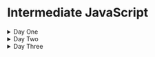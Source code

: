 # Intermediate JavaScript

<details>
  <summary>Day One</summary>

## JavaScript History

<details>
<summary>Beginnings</summary>

> Created by engineers at NetScape, a popular browser when the web was at its infancy, in order to make pages dynamic. 

> First approach was to embed either Java or Scheme in web sites.

> Decided to make their own language. Early versions were called LiveScript.

> The name "JavaScript' was likely a way to capitalize on the popularity of Java at the time.

> Early years were volatile, as the "browser wars" were happening.

> Eventually, the European Computer Manufacturers Association (ECMA) finalized a standard spec for web scripting languages - ECMAScript

> By 2009, ECMAScript5 was the clear winner
</details>

<details>
<summary>The rise of front-end frameworks</summary>

> In the 2010s, we started to view the browser as a first-class code execution environment.

> JavaScript frameworks to make this easier came on the scene
> - EmberJS
> - Backbone.js
> - AngularJS
> - ReactJS
> - Vue.js

- Moving from the browser to the server with Node.js
> In 2009, Node.js was release
> - Server-side runtime that permits execution of JavaScript outside of the browser's execution environment
</details>

<details>
  <summary>JS Up to 2015</summary>

> The language evolved slowly until 2015, even as it became VERY popular

> Developers asked for language features to make dev work easier and more in line with popular OOP/server-side languages
</details>

<details>
  <summary>JS After 2015</summary>

> The base spec, ECMAScript, had a _major_ upgrade in 2015
> ECMAScript brought important changes, but they used the underlying JavaScript functionality - so backwards compatibility was preserved to a great extent. Some important additions:
> - Classes
> - Execution context (```.this``` keyword)
> - Reusable code modules
> - Iterators
> - Simpler syntax to declare functions
> - Simpler syntax for async functions
> - Reflection
> - and lots more. Full spec is [here](https://262.ecma-international.org/6.0/)

- Every year since, a new spec has been released, with new features
</details>

## JavaScript/DOM fundamentals review

<details>
  <summary>Primitives</summary>

> Data that is _not_ an Object and has _no methods_. They are _immutable_.

> Full list:
> - string
> - number
> - bigint
> - boolean
> - undefined
> - symbol
> - null
</details>

<details>
  <summary>Objects</summary>

> Data that is a _collection of properties_.

> Using _object literal syntax_, you can initialize a limited set of properties.
>> Example:

```javascript
var student = {
    first_name: 'Jane',
    last_name: 'Doe'
}
```
> Properties can be added or removed after the Object has been initialized.
</details>

<details>
  <summary>Functions</summary>

> Functions are actually _objects_.

> They may or may not have _parameters_.

> They may or may not have a _return_ Object.

> There are two ways to create a function - as a _declaration_ and as an _expression_.
>> Declared functions are called directly

>> Function expressions can be passed to other functions as a parameter

> Example of a function _declaration_:
```javascript
function square(number) {
  return number * number;
}
```

> Example of an anonymous function _expression_
```javascript
var square = function(number) { return number * number }
```

> Example of a named function expression:
```javascript
var square = function sqr (number) { return number * number }
console.log(square(2)); // returns 4
```
</details>

## Tech Setup
<details>
  <summary>VS Code</summary>

> Download [VS Code](https://code.visualstudio.com/download) and install

> Open the provided folder called ```course_materials```

> NOTE: This gives you access to the course materials, including this Markdown file (```outline.md```). You can open it and preview the markdown by right-clicking on the tab and selecting ```Open Preview```

> NOTE: Set auto-save ON (```File/Auto Save```)
</details>

<details>
  <summary>Code Runner</summary>

> Add the ```Code Runner``` extension

> Test the extension by opening the ```foo.js``` file and running this code (use ```CTRL-ALT-N```)
>> Look for the console output in the bottom window in VS Code
</details>

<details>
  <summary>Live Server</summary>

> Add the ```Live Server``` extension

> Test the extension by opening the ```index.html``` file and running the page on Live Server (right-click the file and select ```Open With Live Server```)
>> Look for the page to open in your default browser
</details>

## LAB: Getting Familiar with Code Runner and Live Server

<details>
  <summary>"square" functions</summary>

> Using Code Runner, create and use all three variations of the "square" function from earlier:
> - Function declaration
> - Anonymous function expression
> - Named function expression

> NOTE: Place this code in the ```lab.square.js``` file
</details>

<details>
  <summary>"power" functions</summary>

> Using Code Runner, create and use a function that calculates powers. 
>> The function will take in two integers ("number" and "exponent"). It will return the power expression of the two integers.
>> For example, a call of ```power(10,3)``` will return 1000, as 10 the the third power is 1000

> Create three variations of this "power" function as earlier:
> - Function declaration
> - Anonymous function expression
> - Named function expression

> NOTE: Place this code in the ```lab.power.js``` file
</details>

<details>
  <summary>Putting script in a web page</summary>

> Reference your ```lab.power.js``` file in ```index.html```
>> Verify this works by viewing the Developer Tools console for expected output
</details>

<details>
  <summary>Extra credit</summary>

> Write a function to perform the following:
>> Given an array of integers, determine which integer occurs the most times in the array

> [HINT](https://www.geeksforgeeks.org/frequent-element-array/) (Don't look unless you really have to)
</details>

## Transitioning to modern JS

<details>
  <summary>let and const</summary>

> A new way to do variables: ```let``` and ```const``` keywords

> Mutability is the key here

> Variables made with the ```let``` keyword are mutable

> Those made with the ```const``` keyword are not
</details>

<details>
  <summary>use strict</summary>

> This lets you _opt in_ to a restricted variant of JS

- Eliminates some JavaScript silent errors by changing them to throw errors.
- Fixes mistakes that make it difficult for JavaScript engines to perform optimizations: strict mode code can sometimes be made to run faster than identical code that's not strict mode.
- Prohibits some syntax likely to be defined in future versions of ECMAScript.

> Example: prevents you from using undeclared variables

> Enforces better code
</details>

<details>
  <summary>Arrow functions</summary>

> A compact alternative to declare functions

> Example:

```javascript
// traditional approach:
myFunction = function(param) {
    console.log(param);
}

myFunction("foo");

// arrow function

myFunction = (param) => {
  console.log(param);
}

myFunction("foobar");
```

> How to convert from traditional to arrow function:
>> Remove the ```function``` keyword

>> Place an arrow (```=>```) after the parentheses

> This can be done with anonymous functions as well:

```javascript
// Traditional Anonymous Function
let foo =  function (a) {
    console.log(a + 100);
}

foo(5);

// Arrow function
let bar = (a) => {
    console.log(a + 100);
}

bar(10);
```
</details>

<details>
  <summary>Execution context (this)</summary>

> The keyword ```this``` is used to work with _context_ - that is, it refers to the object upon which a function is invoked

> That means the ```this``` keyword can only be used in a function, or globally

> Simple example of use in a function:

```javascript
const test = {
  prop: 42,
  func: function() {
    return this.prop;
  },
};

console.log(test.func());
// expected output: 42
```
> Here, the ```func``` function is invoked on the ```test``` object, so we can use the ```this``` keyword to refer to the ```test``` object

> Simple example of use at the global level:

```javascript
// this code needs to run in a browser
// recall that in a browser, the window object is the global object
console.log(this === window);

var a = 15;
console.log(this.a);
```

> The keywork ```this``` means different things depending on where it is used. Let's explore some of the more common uses:

> Example: Global property

```javascript
window.music = "classical";

console.log(this.music); //"classical" (global)
```

> Note that it's not good practice to execute at the global context; this just illustrates how ```this``` refers to the window (global) object

> Example: Add a function

```javascript
window.music = 'classical';

var foo = function (){
    var music = 'blues';

    return this.music;
};

console.log(this.music); //'classical' (global)

console.log(foo()); //'classical' (global)
```

> Here, you might expect ```this.music``` to output "blues". Why doesn't it?

> In the function ```foo```, ```music``` is a variable - and ```this``` refers only to _objects_, not variables. So here, ```this``` in ```return this.music``` refers to the _object_ to which the function ```foo``` belongs - the ```window``` object

> Example with nested function:

```javascript
window.music = 'classical';

var foo = function (){
    var music = 'blues';
    return this.music;
},
bar = {
    music : 'jazz',
    getMusic : function(){
        return this.music;
    }
};

console.log(this.music); //'classical' (global)

console.log(foo()); //'classical' (global)

console.log(bar.getMusic()); //'jazz' (property of object: bar)
```

> Why does ```bar.getMusic()``` output "jazz"?

> The reason for that is that when a function is a _method_ of an object, the ```this``` keyword refers to the object upon which that function is invoked.

> Here, ```this``` refers to the _object_ upon which the ```getMusic``` function is called - the ```bar``` object

>Example with a constructor
```javascript
window.music = 'classical';

var foo = function (){
            var music = 'blues';

            return this.music;
      },
      bar = {
            music : 'jazz',
            getMusic : function(){
                        return this.music;
            }
      },
      Baz = function(){
            this.music = 'rock';

            this.getMusic = function(){
                        return this.music;
            };
      },
      bif = new Baz();

console.log(this.music); //'classical' (global)

console.log(foo()); //'classical' (global)

console.log(bar.getMusic()); // 'jazz' (property of object: bar)

console.log(bif.getMusic()); // 'rock' (property of instance object: bif)
```

> Why does ```bif.getMusic()``` output "rock"?

> What would the output be if we simply called ```Baz()```?

</details>

<details>
  <summary>Scope</summary>

> Understanding the difference between _scope_ and _context_ is important
>> _scope_ relates to the visibility of variables

>> _context_ (```this```) relates to object to which a function belongs

> It can help to review how scope worked pre-ES6:

> SCOPING IN JAVASCRIPT IS _LEXICAL_ NOT _BLOCK_ - meaning, a variable declared outside a function MAY BE ACCESSED INSIDE THAT FUNCTION

> The word lexical refers to the fact that lexical scoping uses the location where a variable is declared within the source code to determine where that variable is available

> Let's see how that works with the pre-ES6 ```var``` kayword:

> Consider this code:

```javascript
    var greeter = "hey hi";
    var times = 4;

    if (times > 3) {
        var greeter = "say Hello instead"; 
    }
    
    console.log(greeter) // "say Hello instead"
```

> On line 5, we've changed the value of the variable ```greeter``` - but what if we weren't aware that the code already had a variable named ```greeter```?

> Here comes ```let```

> The big difference: ```let``` is _block scoped_ - meaning anything inside curly brackets is only accessible inside those brackets (the "block")

Example:
```javascript
   let greeting = "say Hi";
   let times = 4;

   if (times > 3) {
        let hello = "say Hello instead";
        console.log(hello);// "say Hello instead"
    }
   console.log(hello) // hello is not defined
```
</details>

<details>
  <summary>Closures</summary>

> Closures are _very_ important for maintaining data privacy in you code

> A closure is the combination of a function bundled together (enclosed) with references to its surrounding state (the lexical environment)

> In other words, a closure gives you access to an outer function’s scope from an inner function

> In JavaScript, closures are created every time a function is created, at function creation time

> How do you use a closure? _Define a function inside another function and expose it_

> How do you expose a function? _Return it or pass it to another function_

> Let's look at an example, starting with another example of lexical scoping:

```javascript
function init() {
  var name = 'FooBar'; // name is a local variable created by init
  function displayName() { // displayName() is the inner function, a closure
    console.log(name); // use variable declared in the parent function
  }
  displayName();
}
init();
```

> Now look at this example, with a closure:

```javascript:
function makeFunc() {
  var name = 'FooBar';
  function displayName() {
    alert(name);
  }
  return displayName;
}

var myFunc = makeFunc();
myFunc();
```

</details>

### LAB: Convert old JS to ES6 syntax

<details>
  <summary>Convert a simple Todo app</summary>

You have a pre-ES6 JS "Todo" app. Here is your code:

<details>
  <summary>HTML</summary>

```html
<div id="myDIV" class="header">
  <h2>My To Do List</h2>
  <input type="text" id="myInput" placeholder="Title...">
  <span onclick="newElement()" class="addBtn">Add</span>
</div>

<ul id="myUL">
  <li>Hit the gym</li>
  <li class="checked">Pay bills</li>
  <li>Meet George</li>
  <li>Buy eggs</li>
  <li>Read a book</li>
  <li>Organize office</li>
</ul>
```
</details>

<details>
  <summary>CSS</summary>

```css
/* Include the padding and border in an element's total width and height */
* {
  box-sizing: border-box;
}

/* Remove margins and padding from the list */
ul {
  margin: 0;
  padding: 0;
}

/* Style the list items */
ul li {
  cursor: pointer;
  position: relative;
  padding: 12px 8px 12px 40px;
  background: #eee;
  font-size: 18px;
  transition: 0.2s;

  /* make the list items unselectable */
  -webkit-user-select: none;
  -moz-user-select: none;
  -ms-user-select: none;
  user-select: none;
}

/* Set all odd list items to a different color (zebra-stripes) */
ul li:nth-child(odd) {
  background: #f9f9f9;
}

/* Darker background-color on hover */
ul li:hover {
  background: #ddd;
}

/* When clicked on, add a background color and strike out text */
ul li.checked {
  background: #888;
  color: #fff;
  text-decoration: line-through;
}

/* Add a "checked" mark when clicked on */
ul li.checked::before {
  content: '';
  position: absolute;
  border-color: #fff;
  border-style: solid;
  border-width: 0 2px 2px 0;
  top: 10px;
  left: 16px;
  transform: rotate(45deg);
  height: 15px;
  width: 7px;
}

/* Style the close button */
.close {
  position: absolute;
  right: 0;
  top: 0;
  padding: 12px 16px 12px 16px;
}

.close:hover {
  background-color: #f44336;
  color: white;
}

/* Style the header */
.header {
  background-color: #f44336;
  padding: 30px 40px;
  color: white;
  text-align: center;
}

/* Clear floats after the header */
.header:after {
  content: "";
  display: table;
  clear: both;
}

/* Style the input */
input {
  margin: 0;
  border: none;
  border-radius: 0;
  width: 75%;
  padding: 10px;
  float: left;
  font-size: 16px;
}

/* Style the "Add" button */
.addBtn {
  padding: 10px;
  width: 25%;
  background: #d9d9d9;
  color: #555;
  float: left;
  text-align: center;
  font-size: 16px;
  cursor: pointer;
  transition: 0.3s;
  border-radius: 0;
}

.addBtn:hover {
  background-color: #bbb;
}
```

</details>

<details>
  <summary>JavaScript</summary>

```javascript
// Create a "close" button and append it to each list item
var myNodelist = document.getElementsByTagName("LI");
var i;
for (i = 0; i < myNodelist.length; i++) {
  var span = document.createElement("SPAN");
  var txt = document.createTextNode("\u00D7");
  span.className = "close";
  span.appendChild(txt);
  myNodelist[i].appendChild(span);
}

// Click on a close button to hide the current list item
var close = document.getElementsByClassName("close");
var i;
for (i = 0; i < close.length; i++) {
  close[i].onclick = function() {
    var div = this.parentElement;
    div.style.display = "none";
  }
}

// Add a "checked" symbol when clicking on a list item
var list = document.querySelector('ul');
list.addEventListener('click', function(ev) {
  if (ev.target.tagName === 'LI') {
    ev.target.classList.toggle('checked');
  }
}, false);

// Create a new list item when clicking on the "Add" button
function newElement() {
  var li = document.createElement("li");
  var inputValue = document.getElementById("myInput").value;
  var t = document.createTextNode(inputValue);
  li.appendChild(t);
  if (inputValue === '') {
    alert("You must write something!");
  } else {
    document.getElementById("myUL").appendChild(li);
  }
  document.getElementById("myInput").value = "";

  var span = document.createElement("SPAN");
  var txt = document.createTextNode("\u00D7");
  span.className = "close";
  span.appendChild(txt);
  li.appendChild(span);

  for (i = 0; i < close.length; i++) {
    close[i].onclick = function() {
      var div = this.parentElement;
      div.style.display = "none";
    }
  }
}
```

</details>

> YOUR TASK: 
- Get the app working. You will need to flesh out the HTML and connect the CSS and JS files
- Rewrite the JS to use ES6 syntax. Pay attention to the use of the ```let``` and ```const``` keywords, as well as arrow functions

> Create your app in a new folder in your project. Call the folder ```todo```

</details>

### LAB
- Execution context (this)
- YOUR TASK: Write a simple program to demonstrate use of the ```this``` keyword to a new JS learner
  - Be sure to provide comments that a new learner can use to follow what's happening in the code

### LAB
- Closures
- YOUR TASK: Write a simple program to demonstrate use of the ```this``` keyword to a new JS learner
 - Be sure to provide comments that a new learner can use to follow what's happening in the code

## Functional programming

<details>
  <summary>Higher-order functions</summary>

> Remember that functions are just another type of data in JS

> You can assign a function as the value of a variable

Example:

```javascript
let plusFive = (number) => {
  return number + 5;  
};
// f is assigned the value of plusFive
let f = plusFive;
 
plusFive(3); // 8
// Since f has a function value, it can be invoked. 
f(9); // 14
```

> Functions are different from other data types because they can be _invoked_

> We can also pass a function to another function as an arguement. When we do that, we need special names for the functions involved:

>> The function we are passing in is called a "callback" function

>> The function receiving the callback function is called the "higher-order" function. This is because, in relation to the callback function, the receiving function is "higher" the context of the execution environment

>> Another way of thinking of this is that higher-order functions are functions that perform operations on _other functions_

Example:

```javascript
const isEven = (n) => {
  return n % 2 == 0;
}
 
let printMsg = (evenFunc, num) => {
  const isNumEven = evenFunc(num);
  console.log(`The number ${num} is an even number: ${isNumEven}.`)
}
 
// Pass in isEven as the callback function
printMsg(isEven, 4); 
// Prints: The number 4 is an even number: True.
```


</details>

## LAB: Writing higher-order functions

<details>
  <summary>Using forEach()</summary>

> You have this function:

```javascript
const numbers = [1, 2, 3, 4, 5];

function addOne(array) {
  for (let i = 0; i < array.length; i++) {
    console.log(array[i] + 1);
  }
}

addOne(numbers);
```

> Look up the higher-order function ```forEach()``` and refactor the ```addOne``` function to make use of it
</details>

<details>
  <summary>Using filter()</summary>

1. Create a function which taked in two parameters: an array of integers, and an empty array. Put all even numbers from the first array into the second array. Your code should do this using a loop.
2. Refactor the function to use the higher-order function ```filter()```

</details>

<details>
  <summary>Creating your own higher-order functions

> Say you have this function:

```javascript
function calculate(numbers) {
  let sum = 0;
  for (const number of numbers) {
    sum = sum + number;
  }
  return sum;
}
calculate([1, 2, 4]); // => 7
```

> Your task is to make the ```calculate()``` function a higher-order function that will take in three parameters. 

> The first, ```operation```, will be a callback function that performs the desired math operation (sum and multiply are needed). 

> The second parameter will be the initial value you start your operation with. 

> The third will be an array of numbers that the operation will work with.

Example signature of the new ```calculate()``` method:

```javascript
function calculate(operation, initialValue, numbers) {
  // implmentation
}
```
</details>


## The DOM and Browser APIs

<details>
  <summary>setTimeout() and setInterval()</summary>

> Browsers now implement a "Web API" that your code can call on for operations outside the single thread of your application

>One of the functions available throught the Web API is ```setTimeout()```; another is ```setInterval()```

> ```setTimeout()``` makes the code wait a specified amount of time before executing a passed-in callback function

Example:

```javascript
function task() {
    console.log('setTimeout Demo!')
}

setTimeout(task, 3000);
```

Another, more complex example:

HTML:
```html
<p>JavaScript setTimeout Demo</p>
<button onclick="showAlert();">Show</button>
<button onclick="cancelAlert();">Cancel</button>
```

JS:
```javascript
var timeoutID;

function showAlert() {
    timeoutID = setTimeout(alert, 3000, 'setTimeout Demo!');
}

function clearAlert() {
    clearTimeout(timeoutID);
}
```

> ```setInterval()``` function in the Web API will perform a callback function repeatedly at a specified interval

Example:

```javascript
setInterval(function(){ alert("Hello"); }, 3000);
```

</details>

<details>
  <summary>LocalStorage</summary>

> While the browser environment is not suited to provide persistent storage for your application, there are ways to store data temporarily

> For years, we used cookies for this purpose, but they are not very versatile, and are not suited for large amounts of data

> One of these additional options is "Local Storage". It is a collection of key/value string pairs. 

> JS allows us to access Local Storage with another built-in Web API: the Web Storage API

> Local Storage is available on a "per-origin" basis - that is, all pages from a single origin can access the stored data

> While the Web Storage API actually provides two ojects for our use, we will be exploring only one: the ```window.localStorage``` object, which stores data with no expiration date
>> The other, ```window.sessionStorage```, only allows data storage for the length of a session

Setting and retrieving data from Local Storage is pretty simple:

```javascript
// Store
localStorage.setItem("lastname", "Gross");

// Retrieve
document.getElementById("result").innerHTML = localStorage.getItem("lastname");
```

There is an alternate get/set syntax, arguably cleaner:

```javascript
// Store
localStorage.lastname = "Smith";
// Retrieve
document.getElementById("result").innerHTML = localStorage.lastname;
```

> Using the data in Local Storage
>> Remember, the values in Local Storage are stored as _strings_ - if they represent other data types, you'll need to convert them for use

Example:

```javascript
if (localStorage.clickcount) {
  localStorage.clickcount = Number(localStorage.clickcount) + 1;
} else {
  localStorage.clickcount = 1;
}
document.getElementById("result").innerHTML = "You have clicked the button " +
localStorage.clickcount + " time(s).";
```

</details>

<details>
  <summary>Web Workers</summary>

> JavaScript is executed in a single thread in the browser. What do you do if you want to run a background process?

> Browsers implement another Web API, the Web Workers API, for this purpose

> Using a built-in ```Worker``` object, which can be instantiated, you can run JS in the background of your app

Example of a background process:

```javascript
var i = 0;

function timedCount() {
  i = i + 1;
  postMessage(i);
  setTimeout("timedCount()",500);
}

timedCount();
```

Example of calling that process with a Web Worker:

```html
<!DOCTYPE html>
<html>
<body>

<p>Increment numbers: <output id="result"></output></p>
<button onclick="startWorker()">Start Worker</button> 
<button onclick="stopWorker()">Stop Worker</button>

<script>
var w;

function startWorker() {
  if(typeof(Worker) !== "undefined") {
    if(typeof(w) == "undefined") {
      w = new Worker("demo_workers.js"); // point to the JS file with your long-running code in it
    }
    w.onmessage = function(event) {
      document.getElementById("result").innerHTML = event.data;
    };
  } else {
    document.getElementById("result").innerHTML = "Sorry, your browser does not support Web Workers...";
  }
}

function stopWorker() { 
  w.terminate();
  w = undefined;
}
</script>

</body>
</html>
```

</details>

### LAB: Using Local Storage

<details>
  <summary>Using Local Storage</summary>

> Your task: Refactor the Todo app to store todo items in local storage
>> Your app will need to build an HTML unordered list using the key/value pairs stored in Local Storage
>> Try to use ES6 syntax where possible

</details>

## Forms in the browser

<details>
  <summary>FormData and forms, vs. AJAX</summary>

> With HTML forms and their input fields is very common

> JavaScript in the browser has a built-in object we can use to make this easier: the ```FormData``` object:

```javascript
let formData = new FormData([form]);
```

> If the ```form``` parameter is included, and it's a ```<form>``` element on your page, the key/value pairs from your form will be automatically added to the newly-instantiated ```FormData``` object (```formData``` here)

Example:

```javascript
<form id="formElem">
  <input type="text" name="name" value="John">
  <input type="text" name="surname" value="Smith">
  <input type="submit">
</form>

<script>
  formElem.onsubmit = async (e) => {
    e.preventDefault();

    let response = await fetch('/article/formdata/post/user', {
      method: 'POST',
      body: new FormData(formElem)
    });

    let result = await response.json();

    alert(result.message);
  };
</script>
```

Let's look at this with a working code example:

```html
<!doctype html>

<html lang="en">
<head>
  <meta charset="utf-8">
  
  <title>A Basic HTML5 Template</title>
  
</head>

<body>
  <h3>Blog Posts</h3>
  <form id="formElem">
    <input type="text" name="title" value="My trip to Kansas">
    <input type="text" name="body" value="That's a lot of corn, by golly!">
    <input type="text" name="userId" value="1">
    <input type="submit">
  </form>
  
  <script>
    formElem.onsubmit = async (e) => {
      e.preventDefault();
  
      let response = await fetch('https://jsonplaceholder.typicode.com/posts', {
        method: 'POST',
        body: new FormData(formElem)
      });
  
      let result = await response.json();
  
      alert(result.id);
    };
  </script>
  ```
  
</body>
</html>
```

</details>

## LAB: Form creation, validation and submission
<details>
  <summary>Create a form for creating a blog post

> Your task: create a web page that will let user create a blog post. Use the info at https://jsonplaceholder.typicode.com to determine form fields and how to submit the request. On a successful blog post creation, have an alert appear with a success message

</details>

</details>

<details>
  <summary>Day Two</summary>

## Asynchronous Programming

### LECTURE
- JS Runtime
- Promises
- Async/Await keywords
- AJAX calls with Axios library

<details>
  <summary>The JavaScript Runtime Environment</summary>

> The runtime environment is what makes JavaScript code work, and in a browser in consists of the JS engine, a lot of Web APIs, a callback queue and the event loop

> The JS engine translates source code into machine code that allows a computer to perform specific tasks at the hardware level

> Web APIs extend the JS language and push callback functions to the callback queue once actions are complete and data has been received

> The callback queue stores callback functions in order, ready to be executed

> The event loop is constantly monitoring the call stack and the callback queue; if the call stack is empty it will move the callback function at the front of the queue to the call stack, scheduling it for execution
</details>

<details>
  <summary>Diagram of Event Loop</summary>

<img src="images/event_loop.png" width="700">

</details>

<details>
  <summary>Promises</summary>

> JavaScript is single-threaded

> Async calls are needed for complex web apps in the browser

> ES6 introduced Promises, a clear syntax for async functions - "I, _function_, promise to return..."

> A Promise is an object that may produce a value in the future:
>> either a resolved value, or 
>> the reason it can't resolve (network error, etc.)

<details>
  <summary>Promises have one of three states:</summary>

>> Fulfilled (the _onFulfilled()_ function gets called)
>> Rejected (the _onRejected()_ function gets called)
>> Pending
</details>

Example: 

```javascript
const wait = time => new Promise((resolve) => setTimeout(resolve, time));

wait(3000).then(() => console.log('Hello!')); // 'Hello!'
```

 > Promises can be chained - this is like a try/catch block in other languages

Example (pseudocode):

```javascript
fetch(url)
  .then(doSomething1)
  .then(doSomething1)
  .catch(handleErrors)
;
```

Example with API call:

```javascript
const url = "https://jsonplaceholder.typicode.com/posts/1";
fetch(url)
  .then((response) => response.json())
  .then((json) => console.log(json))
  .catch((error) => console.log(error));
;
```
</details>

<details>
  <summary>async/await keywords</summary>

> Beginning with ES2017, async got cleaned up with some syntactic sugar: the ```await``` keyword

> This is just another way to use Promises - the actual JavaScript generated is using Promises

> async functions return a Promise

> Inside an async function, the ```await``` keyword makes JS pause there until a Response is obtained

Example:

```javascript
async function hello() { return await "Hello" };
console.log(hello());
```

Another example, calling an API

[TODO: handle error condition (try/catch); don't use .then syntax - assign response to a var]

```javascript
async function callAPI() {
  const url = "https://jsonplaceholder.typicode.com/posts/1";

  try {
      let result = await fetch(url);
      console.log(await result.json());
  } catch (e) {
      console.error(e);
  } finally {
      console.log('cleanup actions');
  }
}

callAPI();
```

</details>

<details>
  <summary>AJAX calls with Axios library</summary>

> Making HTTP calls is really common from a client-side app

> The native ```fetch``` API in JavaScript has some drawbacks - mainly, you can't easily configure it for your app

> The most popular alternative is the third-party library Axios - a Promise-based HTTP client

> Main features:
- Make XMLHttpRequests from the browser
- Make http requests from node.js
- Supports the Promise API
- Intercept request and response
- Transform request and response data
- Cancel requests
- Automatic transforms for JSON data
- Client side support for protecting against XSRF

> Including Axios from a CDN:

```html
<script src="https://unpkg.com/axios/dist/axios.min.js"></script>
```

> Yu can also download the axios files and include them locally in your project

Example HTTP call using axios:

```javascript
axios.get('https://jsonplaceholder.typicode.com/posts/1')
  .then(function (response) {
    // handle success
    console.log(response.data);
  })
  .catch(function (error) {
    // handle error
    console.log(error);
  })
  .then(function () {
    // always executed
  });
```
</details>

### LAB
Your task: Using the "fetch-api-demo' provided, adapt it
 as follows:
1. Convert the API calls to use Promises instead of pre-ES6 syntax
2. Convert to async/await
3. Use the axios library instead of the fetch API

## CommonJS Modules

<details>
  <summary>Organizing your code</summary>

> Modules are "clusters" of code. Ideally, they are _self-contained_, with _distinct functionality_

> If they are well-designed, you have a lot of versatility with the modules you use in your application. You can add, remove, or move modules without distrupting the system that is your application

> While there are several different ways to design and organize your code in this manner, one of the most widely-accepted is called "CommonJS Modules"
>> CommonJS  is a volunteer working group that designs and implements JavaScript APIs for declaring modules.

> A CommonJS module is basically a reusable chunk of JavaScript which _exports_ specific objects - this makes those objects available for _other_ modules to use in their code. That is done by _requiring_ the exported object in the second module.
>> From here forward, we will use the term "module" to refer to CommonJS modules

> VERY IMPORTANT NOTE: _With CommonJS, each JavaScript file stores modules in its own unique module context (just like wrapping it in a closure). In this scope, we use the module.exports object to expose modules, and require to import them._
>> This lets us protect the data internal to a module, exposing only what we want other parts of our program to have visibility to.

> Namespaces: Modules make use of "namespaces" - bounded scope areas, useful for controlling data integrity with code sections.

Example of a module:

```javascript
function myModule() {
  this.hello = function() {
    return 'hello from myModule()!';
  }

  this.goodbye = function() {
    return 'now leaving myModule()!';
  }
}

module.exports = myModule;
```

> Modules are used by other JS code in your application, almost as a function call. By "pointing" to a module, you can access whatever properties and behavior the module exposes.

Example of using the above ```myModule``` module - remember, this would be in _another JS file_:

```javascript
var myModule = require('myModule');

var myModuleInstance = new myModule();
myModuleInstance.hello(); // 'hello!'
myModuleInstance.goodbye(); // 'goodbye!'
```

</details>

## OOP in JS - old vs. new syntax

<details>
  <summary>Object Oriented Programming (Classical)</summary>

> There are two primry aspects of Object-Oriented Programming to look at here: 
>> Instantiation

>> Inheritance

> Let's explore "classical" instantiation in JS. We will make a _class_ with a _constructor_, and then show how to instantiate it

```javascript
// class definition with constructor
var Person = function(name) {
  this.name = name;
};
// instantiation
var erik = new Person("Erik");
var jenny = new Person("Jenny");

console.log(erik.name);
```

> Let's examine what we actually made here: Along with the Person class, JavaaScript also creates (behind the scenes) a _prototype_ for that class

> A prototype is the "parent" object behind any object in JavaScript. All JS objects inherit properties and methods from an associated prototype
>> Examples: ```Date``` ojbects inherit from ```Date.prototype```; ```Array``` objects inherit from ```Array.prototype```

> We shouldn't work with the prototypes for built-in objects, but we _will_ want to interact with the prototypes for the class objects we create. Why?
>> _YOU CANNOT ADD NEW PROPERTIES AND METHODS TO A CLASS CONSTRUCTOR_

> By using the ```prototype``` property of an object, you _can_ add new properties to a constructor

Example of adding a new property to a constructor:

```javascript
var Person = function(first, last, age, eyecolor) {
  this.firstName = first;
  this.lastName = last;
  this.age = age;
  this.eyeColor = eyecolor;
}

Person.prototype.nationality = "English";
```

Example of adding a new method to a constructor:

```javascript
var Person = function(first, last, age, eyecolor) {
  this.firstName = first;
  this.lastName = last;
  this.age = age;
  this.eyeColor = eyecolor;
}

Person.prototype.displayName = function() {
  return this.firstName + " " + this.lastName;
};
```

> Now let's look at "classical" inheritance in JavaScript

> Look again at our ```Person``` class

```javascript
var Person = function(first, last, age, eyecolor) {
  this.firstName = first;
  this.lastName = last;
  this.age = age;
  this.eyeColor = eyecolor;
}
```

> Say we want another class, ```Employee```, that will inherit from our ```Person``` class - but also have a new ```job_title``` property, and a new ```last_name_first()``` method:

> First, make a constructor for our ```Employee``` class:

```javascript
var Employee = function(first, last, age, eyecolor, job_title) {
  Person.call(this, first, last, age, eyecolor); // call() lets you call another function in the current context
  this.job_title = job_title;
}

Employee.prototype.last_name_first = function() {
  return this.lastName + ", " + this.firstName;
}
```

</details>


<details>
  <summary>Object Oriented Programming (Prototypal)</summary>

> This approach is relatively new (~2011)

> It relies on the fact that every object has an associated _prototype_ - and we can use that protype to perform instantiation and inheritance

Example of creating a class:

```javascript
var human = {
  // this is just a constructor for a class - but it has a prototype

  // properties:
  species: "human",
  saySpecies: function() {
    console.log(this.species);
  },
  sayName: function() {
    console.log(this.name);
  }
};

// inheritance
var artist = Object.create(human); // makes a new object that inherits props and methods from human class
```

> This syntax for creating classes makes it easy to add behavior to a child class:

```javascript
artist.describe = function() {
  console.log("Creates art in this medium:" + this.medium);
}
```

> You can now instantiate child objects and access the object's properties and the behavior of it _and_ its parent:

```javascript
var reeba = Object.create(musician);
reeba.name = "Reeba McEntire";
reeba.medium = "voice";

console.log(reeba.describe());
```
</details>

</details>

</details>

<details>
  <summary>Day Three</summary>

## Managing UI State

<details>
  <summary>Dangers of UI as a function of time</summary>

> The HTTP protocol is stateless - therefore, it isn't possible to guarantee that your web page UI) is in sync with the server (and the state of your data)

> Various approaches to handle this have been explored - worker processes to ping the server; sockets to provide two-way binding of web page elements/data to server-side proivders, etc.

> There will never be a method that guarantees concidence (identical state in real time) between a web UI and it's data source, due to network latency

</details>

<details>
  <summary>Principles of declarative UI</summary>

> Let's look at the difference between _imperative_ programming and _declarative_ programming, described simply:
>> In imperative programming, we tell the computer _how_ to do a thing, such that the state of our program gets where we want it

>> In declarative programming, we tell the computer _what state we desire_, without specifying how the computer is to get there

> Working with web UI in an imperative approach is a problem in web development.

> Example: You have a web page that will need a table to appear on the page if the user hovers over a specific pafge element. In an imperative approach, you would have to write code that specifically creates that exact table. If another, similar table is needed elsewhere, you will need to provide similar (but specific) instruction at that location.

> In a declarative approach, you would instead provide a description of _what a table would look like if there were one_, and when one is needed, the program creates it at that time. This description can then be used anywhere such a table is needed, and the program will take care of implementation details (web page element creation; data binding, etc.)

> This declarative approach is used in React and other UI tools.

</details>

## JavaScript Tooling

### LECTURE
- Node, npm, and yarn
- Babel
- Webpack
- Linting
- TypeScript

### DEMO
- Node, npm, and yarn
- Babel
- Webpack
- Linting

### LAB
- Setting up node
- Using Babel and Webpack
NOTE: Simple React app
- Componenet in straight JS
- same in JSX
- same in TS
- demo transpilation into JS for the last two

- Linting

## Testing (with Jest)

### LECTURE
- Basics of Jest
- Matchers
- Setup and environment
- Stubs and spies
- Timers
- Async
- Module mocks

### LAB
- Setting up Jest
- Writing simple tests
- Testing async functions
- Module mocks

## Debugging

### LECTURE and DEMO
- console.log Driven Development [just touch on this]
- Browser DevTools [same]
- Debugger in IDE

### LAB
- Using DevTools
- Debugging client-side JS in the IDE

## Intro to Web Security

### LECTURE
- Cross-Site Scripting (XSS)
- Content Security Policy
- Escaping user input

### DEMO
- An XSS attack

### LAB
- Proof a site against XSS

## Where do you go from here?

### Topics for self-study
- Back end JS programming - Node.js
- JS and REST APIs
- Deper dive into async programming in JS
- Working with the new JS frameworks - what will they abstract? How do I approach learning them?

## Wrapping up

### Review

### Q&A

</details>